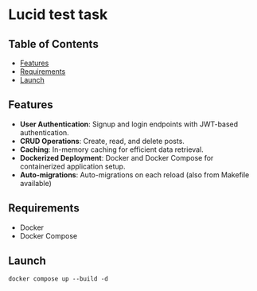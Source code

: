 # Lucid test task


## Table of Contents

- [Features](#features)
- [Requirements](#requirements)
- [Launch](#launch)


## Features

- **User Authentication**: Signup and login endpoints with JWT-based authentication.
- **CRUD Operations**: Create, read, and delete posts.
- **Caching**: In-memory caching for efficient data retrieval.
- **Dockerized Deployment**: Docker and Docker Compose for containerized application setup.
- **Auto-migrations**: Auto-migrations on each reload (also from Makefile available)
## Requirements

- Docker
- Docker Compose

## Launch
```commandline
docker compose up --build -d
```